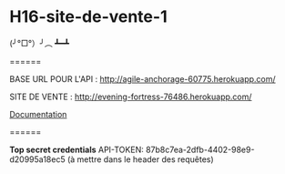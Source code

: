 # H16-site-de-vente-1

(╯°□°）╯︵ ┻━┻

======

BASE URL POUR L'API : http://agile-anchorage-60775.herokuapp.com/

SITE DE VENTE : http://evening-fortress-76486.herokuapp.com/

[Documentation](http://evening-fortress-76486.herokuapp.com/docs/)

======

**Top secret credentials**
API-TOKEN: 87b8c7ea-2dfb-4402-98e9-d20995a18ec5 (à mettre dans le header des requêtes)

